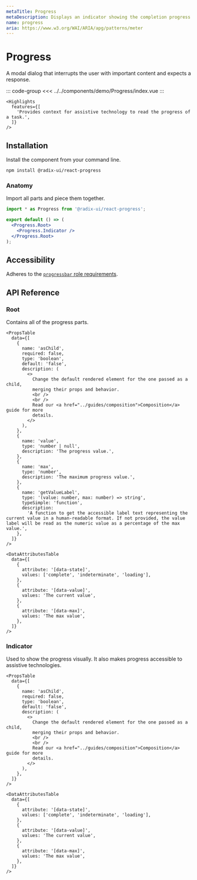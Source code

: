 ```yaml
---
metaTitle: Progress
metaDescription: Displays an indicator showing the completion progress of a task, typically displayed as a progress bar.
name: progress
aria: https://www.w3.org/WAI/ARIA/apg/patterns/meter
---
```


<script setup>
import Description from '../../components/Description.vue'
import HeroContainer from '../../components/HeroContainer.vue'
import DemoProgress from '../../components/demo/Progress/index.vue'
import HeroCodeGroup from '../../components/HeroCodeGroup.vue'
</script>

# Progress

<Description>
A modal dialog that interrupts the user with important content and expects a
response.
</Description>

<HeroContainer>
<DemoProgress />
</HeroContainer>

::: code-group
<<< ../../components/demo/Progress/index.vue
:::
```
<Highlights
  features={[
    'Provides context for assistive technology to read the progress of a task.',
  ]}
/>
```
## Installation

Install the component from your command line.

```bash
npm install @radix-ui/react-progress
```

### Anatomy

Import all parts and piece them together.

```jsx
import * as Progress from '@radix-ui/react-progress';

export default () => (
  <Progress.Root>
    <Progress.Indicator />
  </Progress.Root>
);
```

## Accessibility

Adheres to the [`progressbar` role requirements](https://www.w3.org/WAI/ARIA/apg/patterns/meter).

## API Reference

### Root

Contains all of the progress parts.
```
<PropsTable
  data={[
    {
      name: 'asChild',
      required: false,
      type: 'boolean',
      default: 'false',
      description: (
        <>
          Change the default rendered element for the one passed as a child,
          merging their props and behavior.
          <br />
          <br />
          Read our <a href="../guides/composition">Composition</a> guide for more
          details.
        </>
      ),
    },
    {
      name: 'value',
      type: 'number | null',
      description: 'The progress value.',
    },
    {
      name: 'max',
      type: 'number',
      description: 'The maximum progress value.',
    },
    {
      name: 'getValueLabel',
      type: '(value: number, max: number) => string',
      typeSimple: 'function',
      description:
        'A function to get the accessible label text representing the current value in a human-readable format. If not provided, the value label will be read as the numeric value as a percentage of the max value.',
    },
  ]}
/>

<DataAttributesTable
  data={[
    {
      attribute: '[data-state]',
      values: ['complete', 'indeterminate', 'loading'],
    },
    {
      attribute: '[data-value]',
      values: 'The current value',
    },
    {
      attribute: '[data-max]',
      values: 'The max value',
    },
  ]}
/>
```
### Indicator

Used to show the progress visually. It also makes progress accessible to assistive technologies.
```
<PropsTable
  data={[
    {
      name: 'asChild',
      required: false,
      type: 'boolean',
      default: 'false',
      description: (
        <>
          Change the default rendered element for the one passed as a child,
          merging their props and behavior.
          <br />
          <br />
          Read our <a href="../guides/composition">Composition</a> guide for more
          details.
        </>
      ),
    },
  ]}
/>

<DataAttributesTable
  data={[
    {
      attribute: '[data-state]',
      values: ['complete', 'indeterminate', 'loading'],
    },
    {
      attribute: '[data-value]',
      values: 'The current value',
    },
    {
      attribute: '[data-max]',
      values: 'The max value',
    },
  ]}
/>
```
